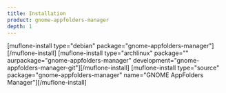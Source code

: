```yaml
---
title: Installation
product: gnome-appfolders-manager
depth: 1
---
```


[muflone-install type="debian" package="gnome-appfolders-manager"][/muflone-install]
[muflone-install type="archlinux" package="" aurpackage="gnome-appfolders-manager" development="gnome-appfolders-manager-git"][/muflone-install]
[muflone-install type="source" package="gnome-appfolders-manager" name="GNOME AppFolders Manager"][/muflone-install]